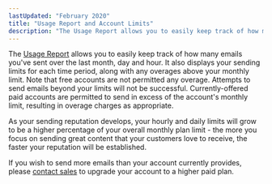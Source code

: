 ```yaml
---
lastUpdated: "February 2020"
title: "Usage Report and Account Limits"
description: "The Usage Report allows you to easily keep track of how many emails you've sent over the last month day and hour It also displays your sending limits for each time period along with any overages above your monthly limit Note that free accounts are not permitted any overage Attempts..."
---
```


The [Usage Report](https://app.sparkpost.com/account/usage) allows you to easily keep track of how many emails you've sent over the last month, day and hour. It also displays your sending limits for each time period, along with any overages above your monthly limit. Note that free accounts are not permitted any overage. Attempts to send emails beyond your limits will not be successful. Currently-offered paid accounts are permitted to send in excess of the account's monthly limit, resulting in overage charges as appropriate.

As your sending reputation develops, your hourly and daily limits will grow to be a higher percentage of your overall monthly plan limit - the more you focus on sending great content that your customers love to receive, the faster your reputation will be established.

If you wish to send more emails than your account currently provides, please [contact sales](https://www.sparkpost.com/sales/) to upgrade your account to a higher paid plan. 
